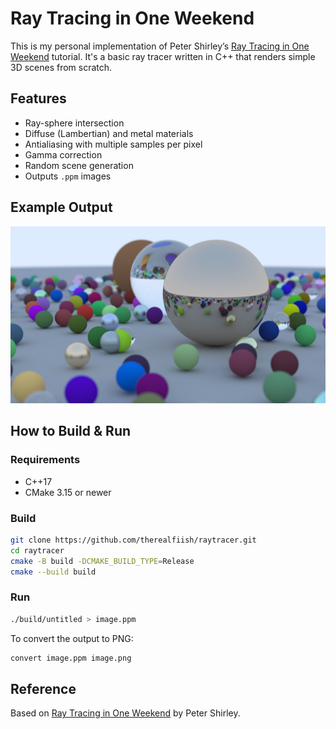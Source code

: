 # Ray Tracing in One Weekend

This is my personal implementation of Peter Shirley’s [Ray Tracing in One Weekend](https://raytracing.github.io/books/RayTracingInOneWeekend.html) tutorial. It's a basic ray tracer written in C++ that renders simple 3D scenes from scratch.

## Features

* Ray-sphere intersection
* Diffuse (Lambertian) and metal materials
* Antialiasing with multiple samples per pixel
* Gamma correction
* Random scene generation
* Outputs `.ppm` images

## Example Output

<img src="image.jpg" alt="Ray Traced Scene" width="700"/>

## How to Build & Run

### Requirements

* C++17
* CMake 3.15 or newer

### Build

```bash
git clone https://github.com/therealfiish/raytracer.git
cd raytracer
cmake -B build -DCMAKE_BUILD_TYPE=Release
cmake --build build
```

### Run

```bash
./build/untitled > image.ppm
```

To convert the output to PNG:

```bash
convert image.ppm image.png
```

## Reference

Based on [Ray Tracing in One Weekend](https://raytracing.github.io/books/RayTracingInOneWeekend.html) by Peter Shirley.
